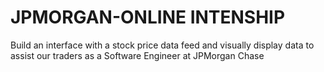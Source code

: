 # JPMORGAN-ONLINE INTENSHIP
Build an interface with a stock price data feed and visually display data to assist our traders as a Software Engineer at JPMorgan Chase
